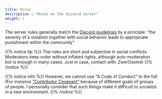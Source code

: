 ```yaml
---
title: Rules
description : "Rules on the discord server"
weight: 1
---
```


The server rules generally match the [Discord guidelines](https://discord.com/guidelines) by a principle: "the severity of a violation together with social behavior leads to appropriate punishment within the community"

{{% notice tip %}}
The rules are short and subjective in social conflicts. Moderators keep order without inflated rights, although auto-moderation bot is enough in many cases. Just in case, contact with: ZwerOxotnik
{{% /notice %}}

{{% notice info %}}
However, we cannot use "A Code of Conduct" to the full (For instance ["Contributor Covenant"](https://www.contributor-covenant.org/ru/version/2/0/code_of_conduct/) because of different goals of groups of people. I personally consider that such things make it difficult to socialize in a new environment.
{{% /notice %}}
